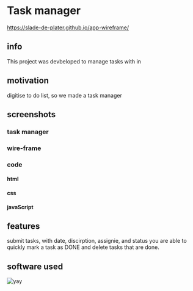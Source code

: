 # Task manager
https://slade-de-plater.github.io/app-wireframe/

## info

This project was devbeloped to manage tasks with in

## motivation

digitise to do list, so we made a task manager

## screenshots

### task manager

### wire-frame

### code

#### html

#### css

#### javaScript


## features

submit tasks, with date, discirption, assignie, and status
you are able to quickly mark a task as DONE
and delete tasks that are done. 

## software used
 



 ![yay](https://memegenerator.net/img/instances/36368167/tonight-we-code-in-hell.jpg)
